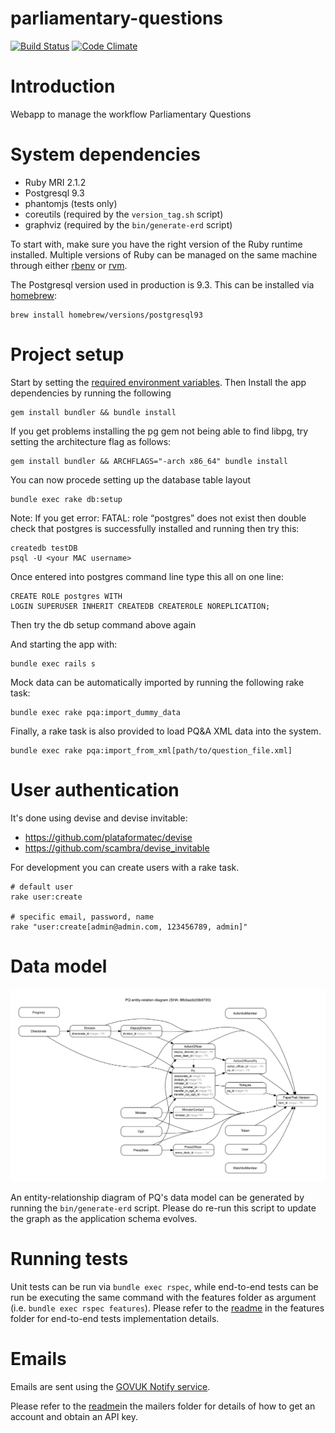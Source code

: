 parliamentary-questions
=======================

[![Build Status](https://travis-ci.org/ministryofjustice/parliamentary-questions.png?branch=master)](https://travis-ci.org/ministryofjustice/parliamentary-questions)
[![Code Climate](https://codeclimate.com/github/ministryofjustice/parliamentary-questions/badges/gpa.svg)](https://codeclimate.com/github/ministryofjustice/parliamentary-questions)

# Introduction
Webapp to manage the workflow Parliamentary Questions

# System dependencies

- Ruby MRI 2.1.2
- Postgresql 9.3
- phantomjs  (tests only)
- coreutils (required by the `version_tag.sh` script)
- graphviz (required by the `bin/generate-erd` script)

To start with, make sure you have the right version of the Ruby runtime installed.
Multiple versions of Ruby can be managed on the same machine through either [rbenv](https://github.com/sstephenson/rbenv)
or [rvm](https://rvm.io/).

The Postgresql version used in production is 9.3. This can be installed via [homebrew](brew.sh):

    brew install homebrew/versions/postgresql93

# Project setup

Start by setting the [required environment variables](https://github.com/ministryofjustice/parliamentary-questions/tree/dev/config).
Then Install the app dependencies by running the following

    gem install bundler && bundle install

If you get problems installing the pg gem not being able to find libpg, try setting the architecture flag as follows:

    gem install bundler && ARCHFLAGS="-arch x86_64" bundle install

You can now procede setting up the database table layout

    bundle exec rake db:setup

Note: If you get error: FATAL: role “postgres” does not exist then double check that postgres is successfully installed and running then try this:

    createdb testDB
    psql -U <your MAC username>

  Once entered into postgres command line type this all on one line:

    CREATE ROLE postgres WITH
    LOGIN SUPERUSER INHERIT CREATEDB CREATEROLE NOREPLICATION;

  Then try the db setup command above again

And starting the app with:

    bundle exec rails s

Mock data can be automatically imported by running the following rake task:

    bundle exec rake pqa:import_dummy_data

Finally, a rake task is also provided to load PQ&A XML data into the system.

    bundle exec rake pqa:import_from_xml[path/to/question_file.xml]

# User authentication

It's done using devise and devise invitable:

* https://github.com/plataformatec/devise
* https://github.com/scambra/devise_invitable

For development you can create users with a rake task.
```
# default user
rake user:create

# specific email, password, name
rake "user:create[admin@admin.com, 123456789, admin]"
```

# Data model

![PQ entity-relations diagram](https://github.com/ministryofjustice/parliamentary-questions/blob/dev/erd.png)

An entity-relationship diagram of PQ's data model can be generated by running
the `bin/generate-erd` script. Please do re-run this script to update the graph as
the application schema evolves.

# Running tests

Unit tests can be run via `bundle exec rspec`, while end-to-end tests can
be run be executing the same command with the features folder as argument (i.e.
`bundle exec rspec features`). Please refer to the [readme](https://github.com/ministryofjustice/parliamentary-questions/tree/dev/features) in the features folder
for end-to-end tests implementation details.

# Emails
Emails are sent using the [GOVUK Notify service](https://www.notifications.service.gov.uk).

Please refer to the [readme](https://github.com/ministryofjustice/parliamentary-questions/tree/dev/app/mailers)in the mailers folder
for details of how to get an account and obtain an API key.

